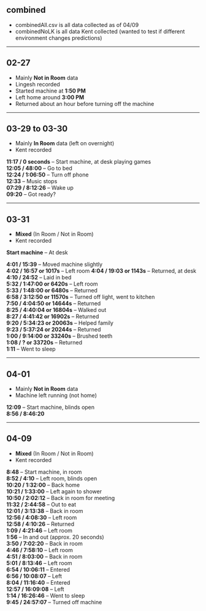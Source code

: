 ## combined
- combinedAll.csv is all data collected as of 04/09
- combinedNoLK is all data Kent collected (wanted to test if different environment changes predictions)

---

## 02-27  
- Mainly **Not in Room** data  
- Lingesh recorded  
- Started machine at **1:50 PM**  
- Left home around **3:00 PM**  
- Returned about an hour before turning off the machine  

---

## 03-29 to 03-30  
- Mainly **In Room** data (left on overnight)  
- Kent recorded  

**11:17 / 0 seconds** – Start machine, at desk playing games  
**12:05 / 48:00** – Go to bed  
**12:24 / 1:06:50** – Turn off phone  
**12:33** – Music stops  
**07:29 / 8:12:26** – Wake up  
**09:20** – Got ready?  

---

## 03-31  
- **Mixed** (In Room / Not in Room)  
- Kent recorded  

**Start machine** – At desk  

**4:01 / 15:39** – Moved machine slightly  
**4:02 / 16:57 or 1017s** – Left room 
**4:04 / 19:03 or 1143s** – Returned, at desk  
**4:10 / 24:52** – Laid in bed  
**5:32 / 1:47:00 or 6420s** – Left room  
**5:33 / 1:48:00 or 6480s** – Returned  
**6:58 / 3:12:50 or 11570s** – Turned off light, went to kitchen  
**7:50 / 4:04:50 or 14644s** – Returned  
**8:25 / 4:40:04 or 16804s** – Walked out  
**8:27 / 4:41:42 or 16902s** – Returned  
**9:20 / 5:34:23 or 20063s** – Helped family  
**9:23 / 5:37:24 or 20244s** – Returned  
**1:00 / 9:14:00 or 33240s** – Brushed teeth  
**1:08 / ? or 33720s** – Returned  
**1:11** – Went to sleep  

---

## 04-01  
- Mainly **Not in Room** data  
- Machine left running (not home)

**12:09** – Start machine, blinds open  
**8:56 / 8:46:20**

---
## 04-09  
- **Mixed** (In Room / Not in Room)  
- Kent recorded  

**8:48** – Start machine, in room  
**8:52 / 4:10** – Left room, blinds open  
**10:20 / 1:32:00** – Back home  
**10:21 / 1:33:00** – Left again to shower  
**10:50 / 2:02:12** – Back in room for meeting  
**11:32 / 2:44:58** – Out to eat  
**12:01 / 3:13:38** – Back in room  
**12:56 / 4:08:30** – Left room  
**12:58 / 4:10:26** – Returned  
**1:09 / 4:21:46** – Left room  
**1:56** – In and out (approx. 20 seconds)  
**3:50 / 7:02:20** – Back in room  
**4:46 / 7:58:10** – Left room  
**4:51 / 8:03:00** – Back in room  
**5:01 / 8:13:46** – Left room  
**6:54 / 10:06:11** – Entered  
**6:56 / 10:08:07** – Left  
**8:04 / 11:16:40** – Entered  
**12:57 / 16:09:08** – Left  
**1:14 / 16:26:46** – Went to sleep  
**9:45 / 24:57:07** – Turned off machine  
